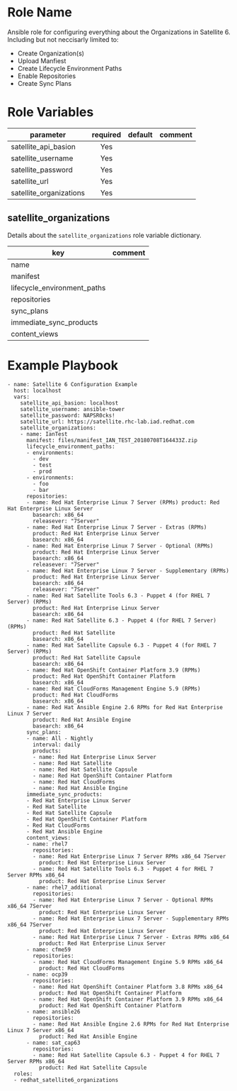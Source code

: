 # Role Name

Ansible role for configuring everything about the Organizations in Satellite 6. Including but not neccisarly limited to:
* Create Organization(s)
* Upload Manfiest
* Create Lifecycle Environment Paths
* Enable Repositories
* Create Sync Plans

# Role Variables

| parameter                | required | default | comment
|--------------------------|:--------:|---------|:-------
| satellite\_api\_basion   | Yes      |         |
| satellite\_username      | Yes      |         |
| satellite\_password      | Yes      |         |
| satellite\_url           | Yes      |         |
| satellite\_organizations | Yes      |         |

## satellite\_organizations

Details about the `satellite_organizations` role variable dictionary.

| key                           | comment
|-------------------------------|:-------
| name                          |
| manifest                      |
| lifecycle\_environment\_paths |
| repositories                  |
| sync\_plans                   |
| immediate\_sync\_products     |
| content\_views                |

# Example Playbook

```
- name: Satellite 6 Configuration Example
  host: localhost
  vars:
    satellite_api_basion: localhost
    satellite_username: ansible-tower
    satellite_password: NAPSR0cks!
    satellite_url: https://satellite.rhc-lab.iad.redhat.com
    satellite_organizations:
    - name: IanTest
      manifest: files/manifest_IAN_TEST_20180708T164433Z.zip
      lifecycle_environment_paths:
      - environments:
        - dev
        - test
        - prod
      - environments:
        - foo
        - bar
      repositories:
      - name: Red Hat Enterprise Linux 7 Server (RPMs) product: Red Hat Enterprise Linux Server
        basearch: x86_64
        releasever: "7Server"
      - name: Red Hat Enterprise Linux 7 Server - Extras (RPMs)
        product: Red Hat Enterprise Linux Server
        basearch: x86_64
      - name: Red Hat Enterprise Linux 7 Server - Optional (RPMs)
        product: Red Hat Enterprise Linux Server
        basearch: x86_64
        releasever: "7Server"
      - name: Red Hat Enterprise Linux 7 Server - Supplementary (RPMs)
        product: Red Hat Enterprise Linux Server
        basearch: x86_64
        releasever: "7Server"
      - name: Red Hat Satellite Tools 6.3 - Puppet 4 (for RHEL 7 Server) (RPMs)
        product: Red Hat Enterprise Linux Server
        basearch: x86_64
      - name: Red Hat Satellite 6.3 - Puppet 4 (for RHEL 7 Server) (RPMs)
        product: Red Hat Satellite
        basearch: x86_64
      - name: Red Hat Satellite Capsule 6.3 - Puppet 4 (for RHEL 7 Server) (RPMs)
        product: Red Hat Satellite Capsule
        basearch: x86_64
      - name: Red Hat OpenShift Container Platform 3.9 (RPMs)
        product: Red Hat OpenShift Container Platform
        basearch: x86_64
      - name: Red Hat CloudForms Management Engine 5.9 (RPMs)
        product: Red Hat CloudForms
        basearch: x86_64
      - name: Red Hat Ansible Engine 2.6 RPMs for Red Hat Enterprise Linux 7 Server
        product: Red Hat Ansible Engine
        basearch: x86_64
      sync_plans:
      - name: All - Nightly
        interval: daily
        products:
        - name: Red Hat Enterprise Linux Server
        - name: Red Hat Satellite
        - name: Red Hat Satellite Capsule
        - name: Red Hat OpenShift Container Platform
        - name: Red Hat CloudForms
        - name: Red Hat Ansible Engine
      immediate_sync_products:
      - Red Hat Enterprise Linux Server
      - Red Hat Satellite
      - Red Hat Satellite Capsule
      - Red Hat OpenShift Container Platform
      - Red Hat CloudForms
      - Red Hat Ansible Engine
      content_views:
      - name: rhel7
        repositories:
        - name: Red Hat Enterprise Linux 7 Server RPMs x86_64 7Server
          product: Red Hat Enterprise Linux Server
        - name: Red Hat Satellite Tools 6.3 - Puppet 4 for RHEL 7 Server RPMs x86_64
          product: Red Hat Enterprise Linux Server
      - name: rhel7_additional
        repositories:
        - name: Red Hat Enterprise Linux 7 Server - Optional RPMs x86_64 7Server
          product: Red Hat Enterprise Linux Server
        - name: Red Hat Enterprise Linux 7 Server - Supplementary RPMs x86_64 7Server
          product: Red Hat Enterprise Linux Server
        - name: Red Hat Enterprise Linux 7 Server - Extras RPMs x86_64
          product: Red Hat Enterprise Linux Server
      - name: cfme59
        repositories:
        - name: Red Hat CloudForms Management Engine 5.9 RPMs x86_64
          product: Red Hat CloudForms
      - name: ocp39
        repositories:
        - name: Red Hat OpenShift Container Platform 3.8 RPMs x86_64
          product: Red Hat OpenShift Container Platform
        - name: Red Hat OpenShift Container Platform 3.9 RPMs x86_64
          product: Red Hat OpenShift Container Platform
      - name: ansible26
        repositories:
        - name: Red Hat Ansible Engine 2.6 RPMs for Red Hat Enterprise Linux 7 Server x86_64
          product: Red Hat Ansible Engine
      - name: sat_cap63
        repositories:
        - name: Red Hat Satellite Capsule 6.3 - Puppet 4 for RHEL 7 Server RPMs x86_64
          product: Red Hat Satellite Capsule
  roles:
  - redhat_satellite6_organizations
```
